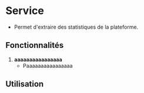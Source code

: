 # Service 

- Permet d'extraire des statistiques de la plateforme. 

## Fonctionnalités

1. **aaaaaaaaaaaaaaaa**
   - Paaaaaaaaaaaaaaaa

## Utilisation
